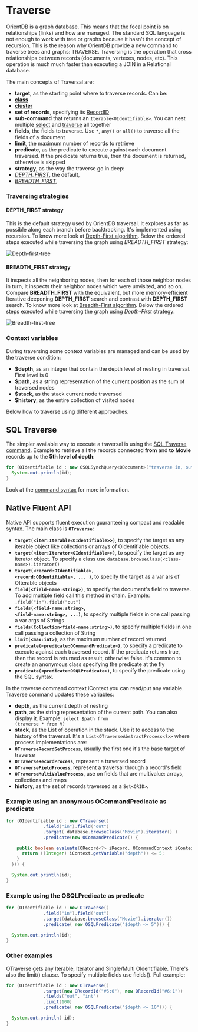 # Traverse

OrientDB is a graph database. This means that the focal point is on relationships (links) and how are managed. The standard SQL language is not enough to work with tree or graphs because it hasn't the concept of recursion. This is the reason why OrientDB provide a new command to traverse trees and graphs: TRAVERSE. Traversing is the operation that cross relationships between records (documents, vertexes, nodes, etc). This operation is much much faster than executing a JOIN in a Relational database.

The main concepts of Traversal are:
- **target**, as the starting point where to traverse records. Can be:
 - **[class](Concepts.md#class)**
 - **[cluster](Concepts.md#cluster)**
 - **set of records**, specifying its [RecordID](Concepts.md#recordid)
 - **sub-command** that returns an <code>Iterable&lt;OIdentifiable&gt;</code>. You can nest multiple [select](SQLSelect.md) and [traverse](SQL-Traverse.md) all together
- **fields**, the fields to traverse. Use <code>*</code>, <code>any()</code> or <code>all()</code> to traverse all the fields of a document
- **limit**, the maximum number of records to retrieve
- **predicate**, as the predicate to execute against each document traversed. If the predicate returns true, then the document is returned, otherwise is skipped
- **strategy**, as the way the traverse go in deep:
 - *[DEPTH_FIRST](https://github.com/orientechnologies/orientdb/wiki/Java-Traverse#depth_first-strategy)*, the default,
 - *[BREADTH_FIRST](https://github.com/orientechnologies/orientdb/wiki/Java-Traverse#breadth_first-strategy)*,

### Traversing strategies
#### DEPTH_FIRST strategy
This is the default strategy used by OrientDB traversal. It explores as far as possible along each branch before backtracking. It's implemented using recursion. To know more look at [Depth-First algorithm](http://en.wikipedia.org/wiki/Depth-first_search). Below the ordered steps executed while traversing the graph using *BREADTH_FIRST* strategy:

![Depth-first-tree](http://upload.wikimedia.org/wikipedia/commons/thumb/1/1f/Depth-first-tree.svg/600px-Depth-first-tree.svg.png)

#### BREADTH_FIRST strategy
It inspects all the neighboring nodes, then for each of those neighbor nodes in turn, it inspects their neighbor nodes which were unvisited, and so on. Compare **BREADTH_FIRST** with the equivalent, but more memory-efficient Iterative deepening **DEPTH_FIRST** search and contrast with **DEPTH_FIRST** search. To know more look at [Breadth-First algorithm](http://en.wikipedia.org/wiki/Breadth-first_search). Below the ordered steps executed while traversing the graph using *Depth-First* strategy:

![Breadth-first-tree](http://upload.wikimedia.org/wikipedia/commons/thumb/3/33/Breadth-first-tree.svg/600px-Breadth-first-tree.svg.png)

### Context variables

During traversing some context variables are managed and can be used by the traverse condition:
- **$depth**, as an integer that contain the depth level of nesting in traversal. First level is 0
- **$path**, as a string representation of the current position as the sum of traversed nodes
- **$stack**, as the stack current node traversed
- **$history**, as the entire collection of visited nodes

Below how to traverse using different approaches.

## SQL Traverse

The simpler available way to execute a traversal is using the [SQL Traverse command](SQL-Traverse.md). Example to retrieve all the records connected **from** and **to** **Movie** records up to the **5th level of depth**:
```java
for (OIdentifiable id : new OSQLSynchQuery<ODocument>("traverse in, out from Movie while $depth <= 5")) {
  System.out.println(id);
}
```

Look at the [command syntax](SQL-Traverse.md) for more information.

## Native Fluent API

Native API supports fluent execution guaranteeing compact and readable syntax. The main class is **<code>OTraverse</code>**:
- **<code>target(&lt;iter:Iterable&lt;OIdentifiable&gt;&gt;)</code>**, to specify the target as any iterable object like collections or arrays of OIdentifiable objects.
- **<code>target(&lt;iter:Iterator&lt;OIdentifiable&gt;&gt;)</code>**, to specify the target as any iterator object. To specify a class use <code>database.browseClass(&lt;class-name&gt;).iterator()</code>
- **<code>target(&lt;record:OIdentifiable&gt;, &lt;record:OIdentifiable&gt;, ... )</code>**, to specify the target as a var ars of OIterable objects
- **<code>field(&lt;field-name:string&gt;)</code>**, to specify the document's field to traverse. To add multiple field call this method in chain. Example: <code>.field("in").field("out")</code>
- **<code>fields(&lt;field-name:string&gt;, &lt;field-name:string&gt;, ...)</code>**, to specify multiple fields in one call passing a var args of Strings
- **<code>fields(Collection&lt;field-name:string&gt;)</code>**, to specify multiple fields in one call passing a collection of String
- **<code>limit(&lt;max:int&gt;)</code>**, as the maximum number of record returned
- **<code>predicate(&lt;predicate:OCommandPredicate&gt;)</code>**, to specify a predicate to execute against each traversed record. If the predicate returns true, then the record is returned as result, otherwise false. it's common to create an anonymous class specifying the predicate at the fly
- **<code>predicate(&lt;predicate:OSQLPredicate&gt;)</code>**, to specify the predicate using the SQL syntax.

In the traverse command context iContext you can read/put any variable. Traverse command updates these variables:
- **depth**, as the current depth of nesting
- **path**, as the string representation of the current path. You can also display it. Example: <code>select $path from (traverse * from V)</code>
- **stack**, as the List of operation in the stack. Use it to access to the history of the traversal. It's a <code>List&lt;OTraverseAbstractProcess&lt;?&gt;&gt;</code> where process implementations are:
 - **<code>OTraverseRecordSetProcess</code>**, usually the first one it's the base target of traverse
 - **<code>OTraverseRecordProcess</code>**, represent a traversed record
 - **<code>OTraverseFieldProcess</code>**, represent a traversal through a record's field
 - **<code>OTraverseMultiValueProcess</code>**, use on fields that are multivalue: arrays, collections and maps
- **history**, as the set of records traversed as a <code>Set&lt;ORID&gt;</code>.

### Example using an anonymous OCommandPredicate as predicate

```java
for (OIdentifiable id : new OTraverse()
              .field("in").field("out")
              .target( database.browseClass("Movie").iterator() )
              .predicate(new OCommandPredicate() {

    public boolean evaluate(ORecord<?> iRecord, OCommandContext iContext) {
      return ((Integer) iContext.getVariable("depth")) <= 5;
    }
  })) {

  System.out.println(id);
}
```

### Example using the OSQLPredicate as predicate

```java
for (OIdentifiable id : new OTraverse()
              .field("in").field("out")
              .target(database.browseClass("Movie").iterator())
              .predicate( new OSQLPredicate("$depth <= 5"))) {

  System.out.println(id);
}
```

### Other examples

OTraverse gets any Iterable, Iterator and Single/Multi OIdentifiable. There's also the limit() clause. To specify multiple fields use fields(). Full example:
```java
for (OIdentifiable id : new OTraverse()
              .target(new ORecordId("#6:0"), new ORecordId("#6:1"))
              .fields("out", "int")
              .limit(100)
              .predicate( new OSQLPredicate("$depth <= 10"))) {

  System.out.println( id);
}
```

